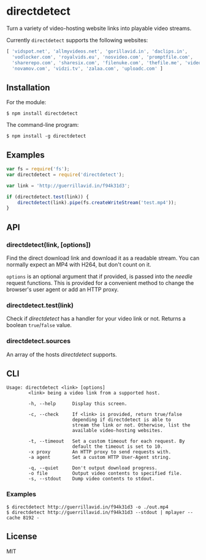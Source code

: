 # directdetect
Turn a variety of video-hosting website links into playable video streams.

Currently `directdetect` supports the following websites:
```javascript
[ 'vidspot.net', 'allmyvideos.net', 'gorillavid.in', 'daclips.in',
  'vodlocker.com', 'royalvids.eu', 'nosvideo.com', 'promptfile.com',
  'sharerepo.com', 'sharesix.com', 'filenuke.com', 'thefile.me', 'videoweed.es',
  'novamov.com', 'vidzi.tv', 'zalaa.com', 'uploadc.com' ]
```

## Installation
For the module:

    $ npm install directdetect

The command-line program:

    $ npm install -g directdetect

## Examples
```javascript
var fs = require('fs');
var directdetect = require('directdetect');

var link = 'http://guerrillavid.in/f94k31d3';

if (directdetect.test(link)) {
    directdetect(link).pipe(fs.createWriteStream('test.mp4'));
}
```

## API
### directdetect(link, [options])
Find the direct download link and download it as a readable stream. You can
normally expect an MP4 with H264, but don't count on it.

`options` is an optional argument that if provided, is passed into the *needle*
request functions. This is provided for a convenient method to change the
browser's user agent or add an HTTP proxy.

### directdetect.test(link)
Check if *directdetect* has a handler for your video link or not. Returns a
boolean `true`/`false` value.

### directdetect.sources
An array of the hosts *directdetect* supports.

## CLI
```
Usage: directdetect <link> [options]
        <link> being a video link from a supported host.

        -h, --help      Display this screen.

        -c, --check     If <link> is provided, return true/false
                        depending if directdetect is able to
                        stream the link or not. Otherwise, list the
                        available video-hosting websites.

        -t, --timeout   Set a custom timeout for each request. By
                        default the timeout is set to 10.
        -x proxy        An HTTP proxy to send requests with.
        -a agent        Set a custom HTTP User-Agent string.

        -q, --quiet     Don't output download progress.
        -o file         Output video contents to specified file.
        -s, --stdout    Dump video contents to stdout.
```

### Examples
    $ directdetect http://guerrillavid.in/f94k31d3 -o ./out.mp4
    $ directdetect http://guerrillavid.in/f94k31d3 --stdout | mplayer --cache 8192 -

## License
MIT
